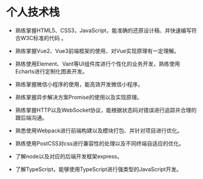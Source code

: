 # 个人技术栈  <Badge type="warning" text="beta" />


- 熟练掌握HTML5、CSS3，JavaScript，能准确的还原设计稿、并快速编写符合W3C标准的代码 。

- 熟练掌握Vue2、Vue3前端框架的使用、对Vue实现原理有一定理解。

- 熟练使用Element、Vant等UI组件库进行个性化的业务开发，熟练使用Echarts进行定制化图表开发。

- 熟练掌握微信小程序的使用，能高效开发微信小程序。

- 熟练掌握异步解决方案Promise的使用以及实现原理。

- 熟练掌握HTTP以及WebSocket协议，能根据状态码对错误进行追踪并合理的跟后端沟通。

- 熟悉使用Webpack进行前端构建以及模块打包、并针对项目进行优化。

- 熟练使用PostCSS对css进行兼容性的处理以及不同终端自适应的优化。

- 了解node以及对应的后端开发框架express。

- 了解TypeScript，能够使用TypeScript进行强类型的JavaScript开发。
